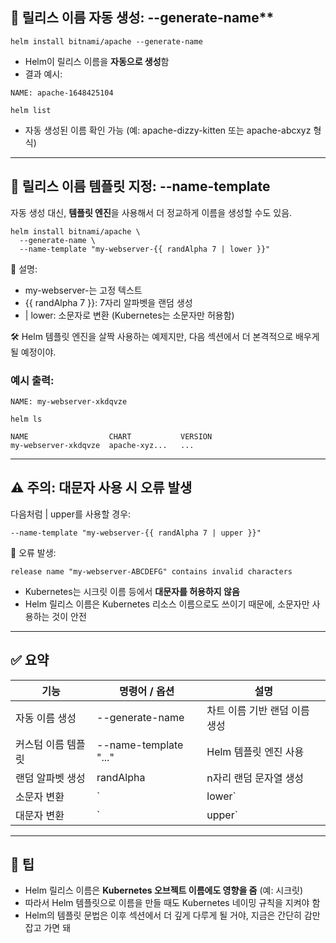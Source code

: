 ## **🎲 릴리스 이름 자동 생성:** --generate-name**

```
helm install bitnami/apache --generate-name
```

- Helm이 릴리스 이름을 **자동으로 생성**함
- 결과 예시:

```
NAME: apache-1648425104
```

```
helm list
```

- 자동 생성된 이름 확인 가능 (예: apache-dizzy-kitten 또는 apache-abcxyz 형식)

---

## **🧩 릴리스 이름 템플릿 지정:** **--name-template**

자동 생성 대신, **템플릿 엔진**을 사용해서 더 정교하게 이름을 생성할 수도 있음.

```
helm install bitnami/apache \
  --generate-name \
  --name-template "my-webserver-{{ randAlpha 7 | lower }}"
```

📌 설명:

- my-webserver-는 고정 텍스트
- {{ randAlpha 7 }}: 7자리 알파벳을 랜덤 생성
- | lower: 소문자로 변환 (Kubernetes는 소문자만 허용함)

🛠 Helm 템플릿 엔진을 살짝 사용하는 예제지만, 다음 섹션에서 더 본격적으로 배우게 될 예정이야.

### **예시 출력:**

```
NAME: my-webserver-xkdqvze
```

```
helm ls
```

```
NAME                  CHART           VERSION
my-webserver-xkdqvze  apache-xyz...   ...
```

---

## **⚠️ 주의: 대문자 사용 시 오류 발생**

다음처럼 | upper를 사용할 경우:

```
--name-template "my-webserver-{{ randAlpha 7 | upper }}"
```

📛 오류 발생:
```
release name "my-webserver-ABCDEFG" contains invalid characters
```

- Kubernetes는 시크릿 이름 등에서 **대문자를 허용하지 않음**
- Helm 릴리스 이름은 Kubernetes 리소스 이름으로도 쓰이기 때문에, 소문자만 사용하는 것이 안전

---

## **✅ 요약**

|**기능**|**명령어 / 옵션**|**설명**|
|---|---|---|
|자동 이름 생성|--generate-name|차트 이름 기반 랜덤 이름 생성|
|커스텀 이름 템플릿|--name-template "..."|Helm 템플릿 엔진 사용|
|랜덤 알파벳 생성|randAlpha <n>|n자리 랜덤 문자열 생성|
|소문자 변환|`|lower`|
|대문자 변환|`|upper`|

---

## **🧠 팁**

- Helm 릴리스 이름은 **Kubernetes 오브젝트 이름에도 영향을 줌** (예: 시크릿)
- 따라서 Helm 템플릿으로 이름을 만들 때도 Kubernetes 네이밍 규칙을 지켜야 함
- Helm의 템플릿 문법은 이후 섹션에서 더 깊게 다루게 될 거야, 지금은 간단히 감만 잡고 가면 돼

